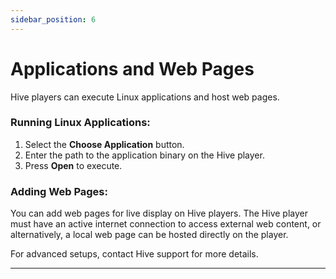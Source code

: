 ```yaml
---
sidebar_position: 6
---
```


# Applications and Web Pages

Hive players can execute Linux applications and host web pages.

### Running Linux Applications:
1. Select the **Choose Application** button.
2. Enter the path to the application binary on the Hive player.
3. Press **Open** to execute.

### Adding Web Pages:
You can add web pages for live display on Hive players. The Hive player must have an active internet connection to access external web content, or alternatively, a local web page can be hosted directly on the player.

For advanced setups, contact Hive support for more details.

---
